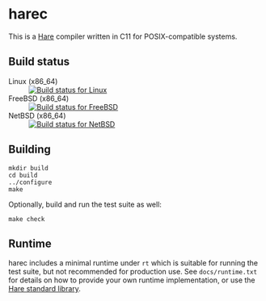 # harec

This is a [Hare](https://harelang.org) compiler written in C11 for
POSIX-compatible systems.

## Build status

<dl>
  <dt>Linux (x86_64)</dt><dd><a href="https://builds.sr.ht/~sircmpwn/harec/commits/master/alpine.yml"><img src="https://builds.sr.ht/~sircmpwn/harec/commits/master/alpine.yml.svg" alt="Build status for Linux" /></a></dd>
  <dt>FreeBSD (x86_64)</dt><dd><a href="https://builds.sr.ht/~sircmpwn/harec/commits/master/freebsd.yml"><img src="https://builds.sr.ht/~sircmpwn/harec/commits/master/freebsd.yml.svg" alt="Build status for FreeBSD" /></a></dd>
  <dt>NetBSD (x86_64)</dt><dd><a href="https://builds.sr.ht/~sircmpwn/harec/commits/master/netbsd.yml"><img src="https://builds.sr.ht/~sircmpwn/harec/commits/master/netbsd.yml.svg" alt="Build status for NetBSD" /></a></dd>
</dl>

## Building

```
mkdir build
cd build
../configure
make
```

Optionally, build and run the test suite as well:

```
make check
```

## Runtime

harec includes a minimal runtime under `rt` which is suitable for running the
test suite, but not recommended for production use. See `docs/runtime.txt` for
details on how to provide your own runtime implementation, or use the [Hare
standard library](https://git.sr.ht/~sircmpwn/hare).
